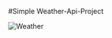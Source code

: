 #Simple  Weather-Api-Project

![Weather](https://user-images.githubusercontent.com/59916393/89105919-fa455800-d442-11ea-84b3-d6846ae79c16.JPG)
